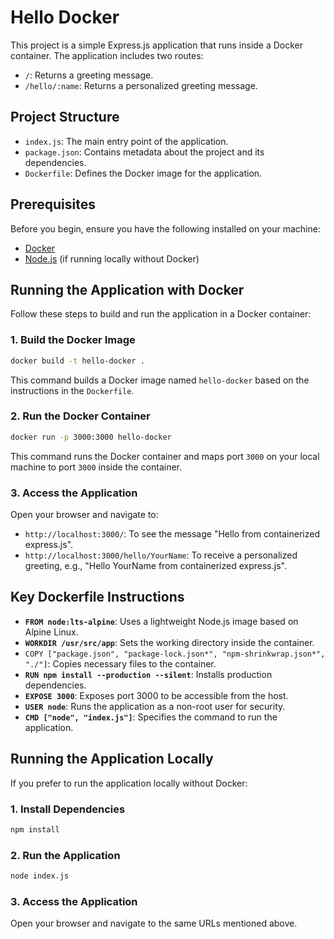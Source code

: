 
# Hello Docker

This project is a simple Express.js application that runs inside a Docker container. The application includes two routes:

- `/`: Returns a greeting message.
- `/hello/:name`: Returns a personalized greeting message.

## Project Structure

- `index.js`: The main entry point of the application.
- `package.json`: Contains metadata about the project and its dependencies.
- `Dockerfile`: Defines the Docker image for the application.

## Prerequisites

Before you begin, ensure you have the following installed on your machine:

- [Docker](https://www.docker.com/get-started)
- [Node.js](https://nodejs.org/) (if running locally without Docker)

## Running the Application with Docker

Follow these steps to build and run the application in a Docker container:

### 1. Build the Docker Image

```bash
docker build -t hello-docker .
```

This command builds a Docker image named `hello-docker` based on the instructions in the `Dockerfile`.

### 2. Run the Docker Container

```bash
docker run -p 3000:3000 hello-docker
```

This command runs the Docker container and maps port `3000` on your local machine to port `3000` inside the container.

### 3. Access the Application

Open your browser and navigate to:

- `http://localhost:3000/`: To see the message "Hello from containerized express.js".
- `http://localhost:3000/hello/YourName`: To receive a personalized greeting, e.g., "Hello YourName from containerized express.js".


## Key Dockerfile Instructions

- **`FROM node:lts-alpine`**: Uses a lightweight Node.js image based on Alpine Linux.
- **`WORKDIR /usr/src/app`**: Sets the working directory inside the container.
- `COPY ["package.json", "package-lock.json*", "npm-shrinkwrap.json*", "./"]`: Copies necessary files to the container.
- **`RUN npm install --production --silent`**: Installs production dependencies.
- **`EXPOSE 3000`**: Exposes port 3000 to be accessible from the host.
- **`USER node`**: Runs the application as a non-root user for security.
- **`CMD ["node", "index.js"]`**: Specifies the command to run the application.



## Running the Application Locally

If you prefer to run the application locally without Docker:

### 1. Install Dependencies

```bash
npm install
```

### 2. Run the Application

```bash
node index.js
```

### 3. Access the Application

Open your browser and navigate to the same URLs mentioned above.